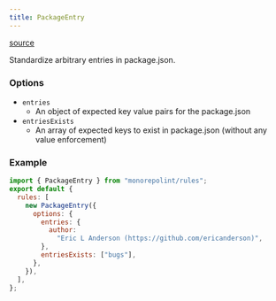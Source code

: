 ```yaml
---
title: PackageEntry
---
```


[source](https://github.com/monorepolint/monorepolint/blob/master/packages/rules/src/packageEntry.ts)

Standardize arbitrary entries in package.json.

### Options

- `entries`
  - An object of expected key value pairs for the package.json
- `entriesExists`
  - An array of expected keys to exist in package.json (without any value enforcement)

### Example

```javascript
import { PackageEntry } from "monorepolint/rules";
export default {
  rules: [
    new PackageEntry({
      options: {
        entries: {
          author:
            "Eric L Anderson (https://github.com/ericanderson)",
        },
        entriesExists: ["bugs"],
      },
    }),
  ],
};
```
